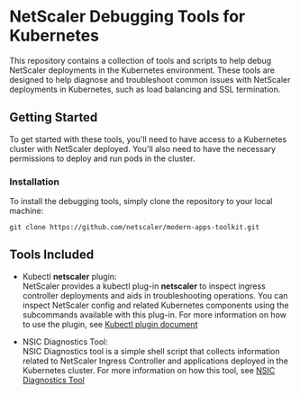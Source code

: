 # NetScaler Debugging Tools for Kubernetes
This repository contains a collection of tools and scripts to help debug NetScaler deployments in the Kubernetes environment. These tools are designed to help diagnose and troubleshoot common issues with NetScaler deployments in Kubernetes, such as load balancing and SSL termination.
## Getting Started
To get started with these tools, you'll need to have access to a Kubernetes cluster with NetScaler deployed. You'll also need to have the necessary permissions to deploy and run pods in the cluster.
### Installation
To install the debugging tools, simply clone the repository to your local machine:
```
git clone https://github.com/netscaler/modern-apps-toolkit.git
```
## Tools Included
- Kubectl **netscaler** plugin:  
NetScaler provides a kubectl plug-in **netscaler** to inspect ingress controller deployments and aids in troubleshooting operations. You can inspect NetScaler config and related Kubernetes components using the subcommands available with this plug-in. For more information on how to use the plugin, see [Kubectl plugin document](netscaler-plugin/README.md)

- NSIC Diagnostics Tool:  
NSIC Diagnostics tool is a simple shell script that collects information related to NetScaler Ingress Controller and applications deployed in the Kubernetes cluster.
For more information on how this tool, see [NSIC Diagnostics Tool](nsic_diagnostics_tool/README.md)
